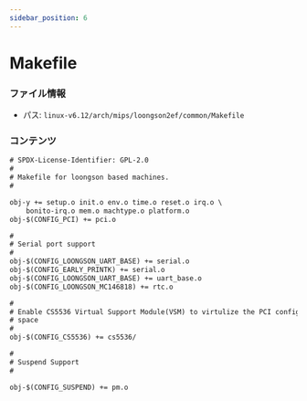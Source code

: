 ```yaml
---
sidebar_position: 6
---
```

# Makefile

### ファイル情報

- パス: `linux-v6.12/arch/mips/loongson2ef/common/Makefile`

### コンテンツ

```txt
# SPDX-License-Identifier: GPL-2.0
#
# Makefile for loongson based machines.
#

obj-y += setup.o init.o env.o time.o reset.o irq.o \
    bonito-irq.o mem.o machtype.o platform.o
obj-$(CONFIG_PCI) += pci.o

#
# Serial port support
#
obj-$(CONFIG_LOONGSON_UART_BASE) += serial.o
obj-$(CONFIG_EARLY_PRINTK) += serial.o
obj-$(CONFIG_LOONGSON_UART_BASE) += uart_base.o
obj-$(CONFIG_LOONGSON_MC146818) += rtc.o

#
# Enable CS5536 Virtual Support Module(VSM) to virtulize the PCI configure
# space
#
obj-$(CONFIG_CS5536) += cs5536/

#
# Suspend Support
#

obj-$(CONFIG_SUSPEND) += pm.o

```

